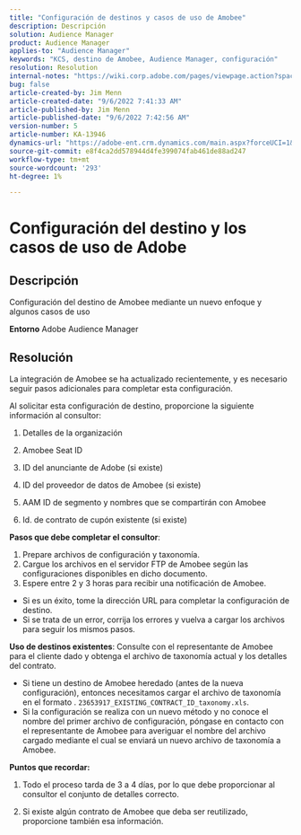 ```yaml
---
title: "Configuración de destinos y casos de uso de Amobee"
description: Descripción
solution: Audience Manager
product: Audience Manager
applies-to: "Audience Manager"
keywords: "KCS, destino de Amobee, Audience Manager, configuración"
resolution: Resolution
internal-notes: "https://wiki.corp.adobe.com/pages/viewpage.action?spaceKey=MCPI&title=Turn+Amobee+-+AAM+Destination"
bug: false
article-created-by: Jim Menn
article-created-date: "9/6/2022 7:41:33 AM"
article-published-by: Jim Menn
article-published-date: "9/6/2022 7:42:56 AM"
version-number: 5
article-number: KA-13946
dynamics-url: "https://adobe-ent.crm.dynamics.com/main.aspx?forceUCI=1&pagetype=entityrecord&etn=knowledgearticle&id=1aac9553-b72d-ed11-9db1-0022480866ad"
source-git-commit: e8f4ca2dd578944d4fe399074fab461de88ad247
workflow-type: tm+mt
source-wordcount: '293'
ht-degree: 1%

---
```


# Configuración del destino y los casos de uso de Adobe

## Descripción


Configuración del destino de Amobee mediante un nuevo enfoque y algunos casos de uso

<b>Entorno</b>
Adobe Audience Manager


## Resolución


La integración de Amobee se ha actualizado recientemente, y es necesario seguir pasos adicionales para completar esta configuración.

Al solicitar esta configuración de destino, proporcione la siguiente información al consultor:

1. Detalles de la organización

2. Amobee Seat ID

3. ID del anunciante de Adobe (si existe)

4. ID del proveedor de datos de Amobee (si existe)

5. AAM ID de segmento y nombres que se compartirán con Amobee

6. Id. de contrato de cupón existente (si existe)

<b>Pasos que debe completar el consultor</b>:

1. Prepare archivos de configuración y taxonomía.
2. Cargue los archivos en el servidor FTP de Amobee según las configuraciones disponibles en dicho documento.
3. Espere entre 2 y 3 horas para recibir una notificación de Amobee.


- Si es un éxito, tome la dirección URL para completar la configuración de destino.
- Si se trata de un error, corrija los errores y vuelva a cargar los archivos para seguir los mismos pasos.


<b>Uso de destinos existentes</b>: Consulte con el representante de Amobee para el cliente dado y obtenga el archivo de taxonomía actual y los detalles del contrato.

- Si tiene un destino de Amobee heredado (antes de la nueva configuración), entonces necesitamos cargar el archivo de taxonomía en el formato . `23653917_EXISTING_CONTRACT_ID_taxonomy.xls`.
- Si la configuración se realiza con un nuevo método y no conoce el nombre del primer archivo de configuración, póngase en contacto con el representante de Amobee para averiguar el nombre del archivo cargado mediante el cual se enviará un nuevo archivo de taxonomía a Amobee.


<b>Puntos que recordar:</b>

1. Todo el proceso tarda de 3 a 4 días, por lo que debe proporcionar al consultor el conjunto de detalles correcto.

2. Si existe algún contrato de Amobee que deba ser reutilizado, proporcione también esa información.
